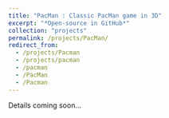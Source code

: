 ```yaml
---
title: "PacMan : Classic PacMan game in 3D"
excerpt: "*Open-source in GitHub*"
collection: "projects"
permalink: /projects/PacMan/
redirect_from:
  - /projects/Pacman
  - /projects/pacman
  - /pacman
  - /PacMan
  - /Pacman
---
```


Details coming soon...

